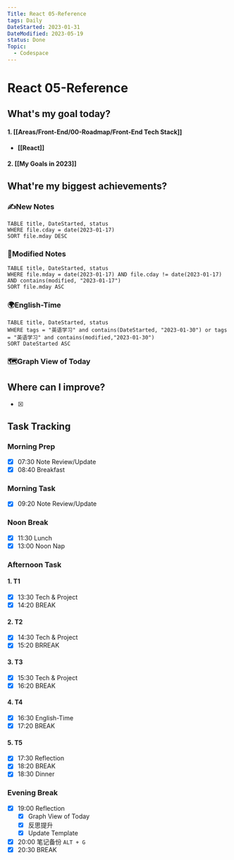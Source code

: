 ```yaml
---
Title: React 05-Reference
tags: Daily
DateStarted: 2023-01-31
DateModified: 2023-05-19
status: Done
Topic:
  - Codespace
---
```


# React 05-Reference

## What's my goal today?

#### 1. [[Areas/Front-End/00-Roadmap/Front-End Tech Stack]]

- **[[React]]**

#### 2. [[My Goals in 2023]]

## What're my biggest achievements?

### ✍️New Notes

```dataview
TABLE title, DateStarted, status
WHERE file.cday = date(2023-01-17)
SORT file.mday DESC
```

### 📝Modified Notes

```dataview
TABLE title, DateStarted, status
WHERE file.mday = date(2023-01-17) AND file.cday != date(2023-01-17) AND contains(modified, "2023-01-17")
SORT file.mday ASC
```

### 🌍English-Time

```dataview
TABLE title, DateStarted, status
WHERE tags = "英语学习" and contains(DateStarted, "2023-01-30") or tags = "英语学习" and contains(modified,"2023-01-30")
SORT DateStarted ASC
```

### 🗺️Graph View of Today

## Where can I improve?

- [x]

## Task Tracking

### Morning Prep

- [x] 07:30 Note Review/Update
- [x] 08:40 Breakfast

### Morning Task

- [x] 09:20 Note Review/Update

### Noon Break

- [x] 11:30 Lunch
- [x] 13:00 Noon Nap

### Afternoon Task

#### 1. T1

- [x] 13:30 Tech & Project
- [x] 14:20 BREAK

#### 2. T2

- [x] 14:30 Tech & Project
- [x] 15:20 BRREAK

#### 3. T3

- [x] 15:30 Tech & Project
- [x] 16:20 BREAK

#### 4. T4

- [x] 16:30 English-Time
- [x] 17:20 BREAK

#### 5. T5

- [x] 17:30 Reflection
- [x] 18:20 BREAK
- [x] 18:30 Dinner

### Evening Break

- [x] 19:00 Reflection
  - [x] Graph View of Today
  - [x] 反思提升
  - [x] Update Template
- [x] 20:00 笔记备份 `ALT + G`
- [x] 20:30 BREAK
